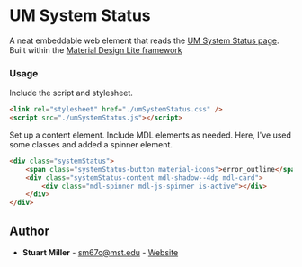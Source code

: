 # UM System Status

A neat embeddable web element that reads the [UM System Status page](https://status.missouri.edu/). Built within the [Material Design Lite framework](https://getmdl.io/)

### Usage

Include the script and stylesheet.

```html
<link rel="stylesheet" href="./umSystemStatus.css" />
<script src="./umSystemStatus.js"></script>
```

Set up a content element. Include MDL elements as needed. Here, I've used some classes and added a spinner element.
```html
<div class="systemStatus">
	<span class="systemStatus-button material-icons">error_outline</span>
	<div class="systemStatus-content mdl-shadow--4dp mdl-card">
		<div class="mdl-spinner mdl-js-spinner is-active"></div>
	</div>
</div>
```

## Author

* **Stuart Miller** - <sm67c@mst.edu> - [Website](http://web.mst.edu/~sm67c/)
